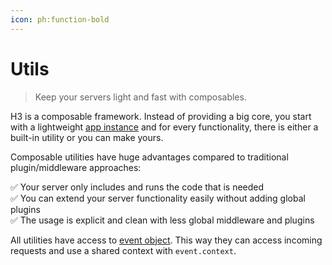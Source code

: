 ```yaml
---
icon: ph:function-bold
---
```


# Utils

> Keep your servers light and fast with composables.

H3 is a composable framework. Instead of providing a big core, you start with a lightweight [app instance](/guide/app) and for every functionality, there is either a built-in utility or you can make yours.

Composable utilities have huge advantages compared to traditional plugin/middleware approaches:

✅ Your server only includes and runs the code that is needed <br>
✅ You can extend your server functionality easily without adding global plugins <br>
✅ The usage is explicit and clean with less global middleware and plugins <br>

All utilities have access to [event object](/guide/event). This way they can access incoming requests and use a shared context with `event.context`.
